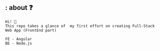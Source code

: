 ## : about ❓

    Hi! 👋
    This repo takes a glance of  my first effort on creating Full-Stack Web App (FrontEnd part)

    FE - Angular
    BE - Node.js
